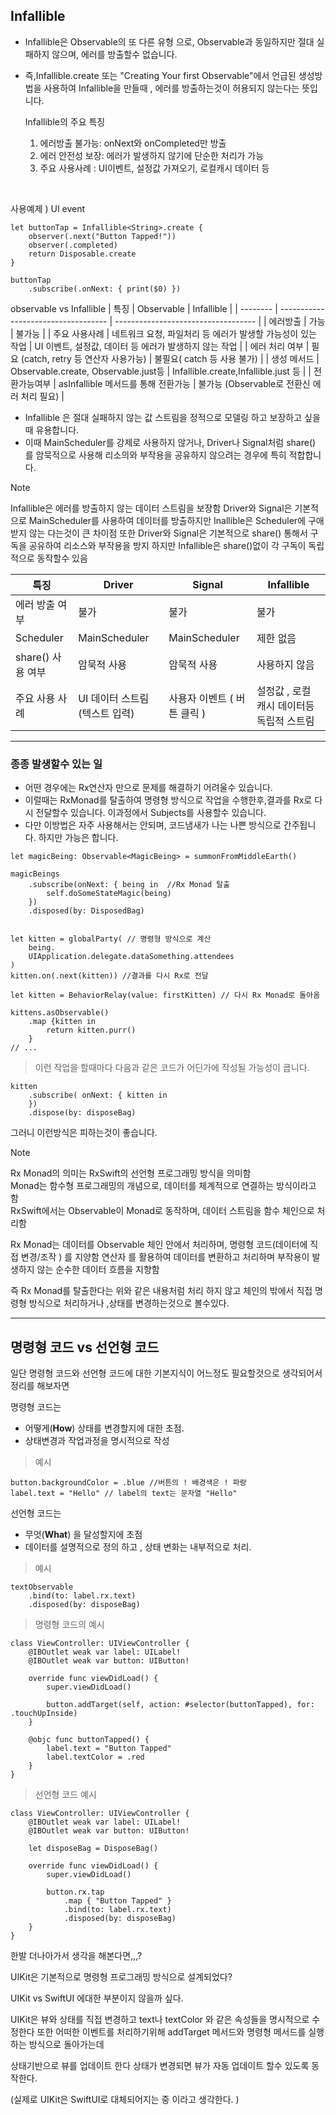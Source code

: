## Infallible

- Infallible은 Observable의 또 다른 유형 으로, Observable과 동일하지만 절대 실패하지 않으며, 에러를 방출할수 없습니다.
- 즉,Infallible.create 또는 "Creating Your first Observable"에서 언급된 생성방법을 사용하여 Infallible을 만들때 , 에러를 방출하는것이 허용되지 않는다는 뜻입니다.

  Infallible의 주요 특징
  
	1. 에러방출 불가능: onNext와 onCompleted만 방출
	2. 에러 안전성 보장: 에러가 발생하지 않기에 단순한 처리가 가능
	3. 주요 사용사례 : UI이벤트, 설정값 가져오기, 로컬캐시 데이터 등

<br/>



사용예제 ) UI event
```
let buttonTap = Infallible<String>.create {
	observer(.next("Button Tapped!"))
	observer(.completed)
	return Disposable.create
}

buttonTap
	.subscribe(.onNext: { print($0) })

```
observable vs Infallible 
| 특징       | Observable                          | Infallible                          |
| -------- | ----------------------------------- | ----------------------------------- |
| 에러방출     | 가능                                  | 불가능                                 |
| 주요 사용사례  | 네트워크 요청, 파일처리 등 에러가 발생할 가능성이 있는 작업  | UI 이벤트, 설정값, 데이터 등 에러가 발생하지 않는 작업   |
| 에러 처리 여부 | 필요 (catch, retry 등 연산자 사용가능)        | 불필요( catch 등 사용 불가)                 |
| 생성 메서드   | Observable.create, Observable.just등 | Infallible.create,Infallible.just 등 |
| 전환가능여부   | asInfallible 메서드를 통해 전환가능           | 불가능 (Observable로 전환신 에러 처리 필요)      |

- Infallible 은 절대 실패하지 않는 값 스트림을 정적으로 모델링 하고 보장하고 싶을때 유용합니다.
- 이때 MainScheduler를 강제로 사용하지 않거나, Driver나 Signal처럼 share() 를 암묵적으로 사용해 리소의와 부작용을 공유하지 않으려는 경우에 특히 적합합니다.


> [!NOTE]
> Infallible은 에러를 방출하지 않는 데이터 스트림을 보장함
> Driver와 Signal은 기본적으로 MainScheduler를 사용하여 데이터를 방출하지만 Inallible은 Scheduler에 구애받지 않는 다는것이 큰 차이점
>  또한 Driver와 Signal은 기본적으로 share() 통해서 구독을 공유하여 리소스와 부작용을 방지 하지만 Infallible은 share()없이 각 구독이  독립적으로 동작할수 있음 


| 특징            | Driver              | Signal            | Infallible               |
| ------------- | ------------------- | ----------------- | ------------------------ |
| 에러 방출 여부      | 불가                  | 불가                | 불가                       |
| Scheduler     | MainScheduler       | MainScheduler     | 제한 없음                    |
| share() 사용 여부 | 암묵적 사용              | 암묵적 사용            | 사용하지 않음                  |
| 주요 사용 사례      | UI 데이터 스트림 (텍스트 입력) | 사용자 이벤트 ( 버튼 클릭 ) | 설정값 , 로컬 캐시 데이터등 독립적 스트림 |


---

### 종종 발생할수 있는 일

- 어떤 경우에는 Rx연산자 만으로 문제를 해결하기 어려울수 있습니다. 
- 이럴때는 RxMonad를 탈출하여 명령형 방식으로 작업을 수행한후,결과를 Rx로 다시 전달할수 있습니다. 이과정에서 Subjects를 사용할수 있습니다.
- 다만 이방법은 자주 사용해서는 안되며, 코드냄새가 나는 나쁜 방식으로 간주됩니다. 하지만 가능은 합니다.


```
let magicBeing: Observable<MagicBeing> = summonFromMiddleEarth()

magicBeings
	.subscribe(onNext: { being in  //Rx Monad 탈출
		self.doSomeStateMagic(being)
	})
	.disposed(by: DisposedBag)


let kitten = globalParty( // 명령형 방식으로 계산
	being.
	UIApplication.delegate.dataSomething.attendees
)
kitten.on(.next(kitten)) //결과를 다시 Rx로 전달

let kitten = BehaviorRelay(value: firstKitten) // 다시 Rx Monad로 돌아옴 

kittens.asObservable()
	.map {kitten in 
		return kitten.purr()
	}
// ...
```
> 이런 작업을 할때마다 다음과 같은 코드가 어딘가에 작성될 가능성이 큽니다.
```
kitten
	.subscribe( onNext: { kitten in 
	})
	.dispose(by: disposeBag)
```
그러니 이런방식은 피하는것이 좋습니다.


> [!NOTE]
> Rx Monad의 의미는 RxSwift의 선언형 프로그래밍 방식을 의미함  
> Monad는 함수형 프로그래밍의 개념으로, 데이터를 체계적으로 연결하는 방식이라고 함  
> RxSwift에서는 Observable이 Monad로 동작하며, 데이터 스트림을 함수 체인으로 처리함 
>  
> Rx Monad는 데이터를 Observable 체인 안에서 처리하며, 명령형 코드(데이터에 직접 변경/조작 ) 를 지양함
> 연산자 를 활용하여 데이터를 변환하고 처리하며 부작용이 발생하지 않는 순수한 데이터 흐름을 지향함
>  
> 즉 Rx Monad를 탈출한다는 위와 같은 내용처럼 처리 하지 않고 체인의 밖에서 직접 명령형 방식으로 처리하거나 ,상태를 변경하는것으로 볼수있다.

---

## 명령형 코드 vs 선언형 코드

일단 명령형 코드와 선언형 코드에 대한 기본지식이 어느정도 필요할것으로 생각되어서 정리를 해보자면 

명령형 코드는 
- 어떻게(**How**) 상태를 변경할지에 대한 초점.
- 상태변경과 작업과정을 명시적으로 작성

> 예시
```
button.backgroundColor = .blue //버튼의 ! 배경색은 ! 파랑
label.text = "Hello" // label의 text는 문자열 "Hello"
```

선언형 코드는 
- 무엇(**What**) 을 달성할지에 초점
- 데이터를 설명적으로 정의 하고 , 상태 변화는 내부적으로 처리.

> 예시
```
textObservable
	.bind(to: label.rx.text)
	.disposed(by: disposeBag)
```

> 명령형 코드의 예시
```
class ViewController: UIViewController {
    @IBOutlet weak var label: UILabel!
    @IBOutlet weak var button: UIButton!
    
    override func viewDidLoad() {
        super.viewDidLoad()
        
        button.addTarget(self, action: #selector(buttonTapped), for: .touchUpInside)
    }

    @objc func buttonTapped() {
        label.text = "Button Tapped"
        label.textColor = .red
    }
}
```

> 선언형 코드 예시
```
class ViewController: UIViewController {
    @IBOutlet weak var label: UILabel!
    @IBOutlet weak var button: UIButton!
    
    let disposeBag = DisposeBag()

    override func viewDidLoad() {
        super.viewDidLoad()
        
        button.rx.tap
            .map { "Button Tapped" }
            .bind(to: label.rx.text)
            .disposed(by: disposeBag)
    }
}
```
한발 더나아가서 생각을 해본다면,,,?

UIKit은 기본적으로 명령형 프로그래밍 방식으로 설계되었다?

UIKit vs SwiftUI 에대한 부분이지 않을까 싶다. 

UIKit은 뷰와 상태를 직접 변경하고 text나 textColor 와 같은 속성들을 명시적으로 수정한다
또한 어떠한 이벤트를 처리하기위해 addTarget 메서드와 명령형 메서드를 실행하는 방식으로 돌아가는데 

상태기반으로 뷰를 업데이트 한다 
상태가 변경되면 뷰가 자동 업데이트 할수 있도록 동작한다.

(실제로 UIKit은 SwiftUI로 대체되어지는 중 이라고 생각한다. )















